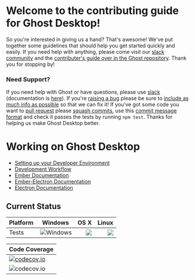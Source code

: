 # Welcome to the contributing guide for Ghost Desktop!

So you're interested in giving us a hand? That's awesome! We've put together some guidelines that should help
you get started quickly and easily. If you need help with anything, please come visit our [slack community](https://ghost.org/slack) and the [contributer's guide over in the Ghost repository](https://github.com/TryGhost/Ghost/blob/master/.github/CONTRIBUTING.md). Thank you for stopping by!

### Need Support?
If you need help with Ghost or have questions, please use [slack](https://ghost.org/slack) (documentation is [here](http://support.ghost.org)). If you're [raising a bug](#bugs) please be sure to [include as much info as possible](#bug-template) so that we can fix it! If you've got some code you want to [pull request](#pull-requests) please [squash commits](https://github.com/TryGhost/Ghost/wiki/Git-workflow#wiki-clean-up-history), use this [commit message format](https://github.com/TryGhost/Ghost/wiki/Git-workflow#commit-messages) and check it passes the tests by running `npm test`. Thanks for helping us make Ghost Desktop better.

# Working on Ghost Desktop

 * [Setting up your Developer Environment](developer-environment.md)
 * [Development Workflow](developer-workflow.md)
 * [Ember Documentation](https://emberjs.com)
 * [Ember-Electron Documentation](https://github.com/felixrieseberg/ember-electron)
 * [Electron Documentation](https://github.com/atom/electron/tree/master/docs)

## Current Status
| Platform | Windows | OS X  | Linux |
|----------|---------|-------|-------|
| Tests    | <a href="https://ci.appveyor.com/project/felixrieseberg/ghost-desktop/branch/master"><img title="Windows" align="right" src="https://ci.appveyor.com/api/projects/status/d4n4jvhaex9s5ya4/branch/master?svg=true" /></a>        | <a href="https://travis-ci.org/TryGhost/Ghost-Desktop"><img align="right" src="http://badges.herokuapp.com/travis/TryGhost/Ghost-Desktop/?label=OS X&env=NODE_VERSION=5.1%20TARGET_ARCH=x64%20OS=DARWIN" /></a>      | <a href="https://travis-ci.org/TryGhost/Ghost-Desktop"><img align="right" src="http://badges.herokuapp.com/travis/TryGhost/Ghost-Desktop/?label=Linux&env=NODE_VERSION=5.1%20TARGET_ARCH=x64%20OS=LINUX" /></a>      |

| Code Coverage |
|----------|
| [![codecov.io](https://codecov.io/github/TryGhost/Ghost-Desktop/coverage.svg?branch=master)](https://codecov.io/github/TryGhost/Ghost-Desktop?branch=master) |
| ![codecov.io](https://codecov.io/github/TryGhost/Ghost-Desktop/branch.svg?branch=master) |